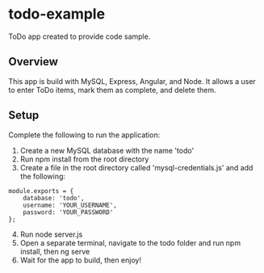 # todo-example
 ToDo app created to provide code sample.
 
## Overview
This app is build with MySQL, Express, Angular, and Node. It allows a user to enter ToDo items, mark them as complete, and delete them.

## Setup
Complete the following to run the application:
1. Create a new MySQL database with the name 'todo'
2. Run npm install from the root directory
3. Create a file in the root directory called 'mysql-credentials.js' and add the following:
```
module.exports = {
    database: 'todo',
    username: 'YOUR_USERNAME',
    password: 'YOUR_PASSWORD'
};
```
4. Run node server.js
5. Open a separate terminal, navigate to the todo folder and run npm install, then ng serve
6. Wait for the app to build, then enjoy!
